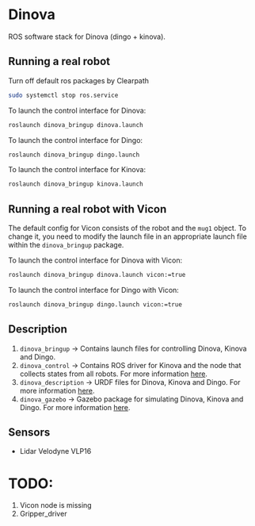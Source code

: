 # Dinova
ROS software stack for Dinova (dingo + kinova). 

## Running a real robot
Turn off default ros packages by Clearpath
``` bash
sudo systemctl stop ros.service
```
To launch the control interface for Dinova: 
``` bash
roslaunch dinova_bringup dinova.launch
```
To launch the control interface for Dingo: 
``` bash
roslaunch dinova_bringup dingo.launch
```
To launch the control interface for Kinova: 
``` bash
roslaunch dinova_bringup kinova.launch
```

## Running a real robot with Vicon
The default config for Vicon consists of the robot and the `mug1` object. To change it, you need to modify the launch file in an appropriate launch file within the `dinova_bringup` package.

To launch the control interface for Dinova with Vicon: 
``` bash
roslaunch dinova_bringup dinova.launch vicon:=true
```
To launch the control interface for Dingo with Vicon: 
``` bash
roslaunch dinova_bringup dingo.launch vicon:=true
```

## Description
1. `dinova_bringup` -> Contains launch files for controlling Dinova, Kinova and Dingo. 
2. `dinova_control` -> Contains ROS driver for Kinova and the node that collects states from all robots. For more information [here](/dinova_control/README.md).
3. `dinova_description` -> URDF files for Dinova, Kinova and Dingo. For more information [here](/dinova_description/README.md).
4. `dinova_gazebo` -> Gazebo package for simulating Dinova, Kinova and Dingo. For more information [here](/dinova_gazebo/README.md).

## Sensors
- Lidar Velodyne VLP16

# TODO:
1. Vicon node is missing
2. Gripper_driver
